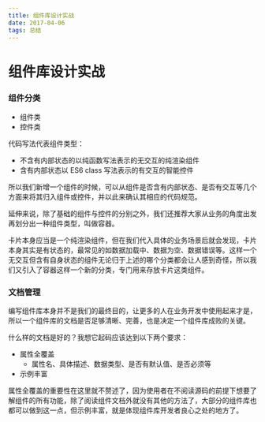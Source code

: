 ```yaml
---
title: 组件库设计实战
date: 2017-04-06
tags: 总结
---
```


# 组件库设计实战

### 组件分类

- 组件类
- 控件类

代码写法代表组件类型：
- 不含有内部状态的以纯函数写法表示的无交互的纯渲染组件
- 含有内部状态以 ES6 class 写法表示的有交互的智能控件

所以我们新增一个组件的时候，可以从组件是否含有内部状态、是否有交互等几个方面来将其归入组件或控件，并以此来确认其相应的代码规范。

延伸来说，除了基础的组件与控件的分别之外，我们还推荐大家从业务的角度出发再划分出一种组件类型，叫做容器。

卡片本身应当是一个纯渲染组件，但在我们代入具体的业务场景后就会发现，卡片本身其实是有状态的，最常见的如数据加载中、数据为空、数据错误等。这样一个无交互但含有自身状态的组件无论归于上述的哪个分类都会让人感到奇怪，所以我们又引入了容器这样一个新的分类，专门用来存放卡片这类组件。

### 文档管理

编写组件库本身并不是我们的最终目的，让更多的人在业务开发中使用起来才是，所以一个组件库的文档是否足够清晰、完善，也是决定一个组件库成败的关键。

什么样的文档是好的？我想它起码应该达到以下两个要求：
- 属性全覆盖
  - 属性名、具体描述、数据类型、是否有默认值、是否必须等
- 示例丰富

属性全覆盖的重要性在这里就不赘述了，因为使用者在不阅读源码的前提下想要了解组件的所有功能，除了阅读组件文档外就没有其他的方法了，大部分的组件库也都可以做到这一点，但示例丰富，就是体现组件库开发者良心之处的地方了。